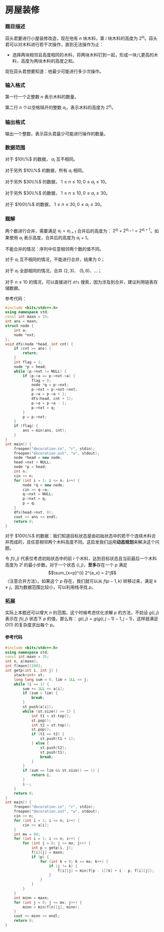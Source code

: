 # 房屋装修

### 题目描述
蒜头君要进行小屋装修改造，现在他有 $n$ 块木料，第 $i$ 块木料的高度为 $2^{a_i}$。蒜头君可以对木料进行若干次操作，直到无法操作为止：

*   选择两块相邻且高度相同的木料，将两块木料钉到一起，形成一块儿更高的木料，高度为两块木料的高度之和。

现在蒜头君想要知道：他最少可能进行多少次操作。

### 输入格式

第一行一个正整数 $n$ 表示木料的数量。

第二行 $n$ 个以空格隔开的整数 $a_i$，表示木料的高度为 $2^{a_i}$。

### 输出格式

输出一个整数，表示蒜头君最少可能进行操作的数量。

### 数据范围

对于 $10\\%$ 的数据， $a_i$ 互不相同。

对于另外 $10\\%$ 的数据，所有 $a_i$ 相同。

对于另外 $30\\%$ 的数据， $1\leq n \leq 10, 0\leq a_i \leq 10$。

对于另外 $30\\%$ 的数据， $1\leq n \leq 10, 0\leq a_i \leq 30$。

对于 $100\\%$ 的数据， $1\leq n \leq 30, 0\leq a_i \leq 30$。

<div style="page-break-after: always"></div>

### 题解
两个数进行合并，需要满足 $a_i = a_{i+1}$ 合并后的高度为： $2^{a_i} + 2^{a_{i+1}} = 2^{a_i + 1}$。如果使用 $a_i$ 表示高度，合并后的高度为 $a_i + 1$。

不能合并的情况：序列中任意相邻两个数的值不同。

对于 $a_i$ 互不相同的情况，不能进行合并，结果为 $0$；

对于 $a_i$ 全部相同的情况，合并 $(2,3)$、 $(5, 6)$、...；

对于 $n\leq 10$ 的情况，可以直接进行 `dfs` 搜索，因为涉及到合并，建议利用链表存储数据。

参考代码：

```c++
#include <bits/stdc++.h>
using namespace std;
const int maxn = 35;
int ans = maxn;
struct node {
    int a;
    node *nxt;
};
void dfs(node *head, int cnt) {
    if (cnt >= ans) {
        return;
    }
    int flag = 1;
    node *p = head;
    while (p->nxt != NULL) {
        if (p->a == p->nxt->a) {
            flag = 0;
            node *q = p->nxt;
            p->nxt = p->nxt->nxt;
            p->a = p->a + 1;
            dfs(head, cnt + 1);
            p->a = p->a - 1;
            p->nxt = q;
        }
        p = p->nxt;
    }
    if (flag) {
        ans = min(ans, cnt);
    }
}
int main() {
    freopen("decoration.in", "r", stdin);
    freopen("decoration.out", "w", stdout);
    node *head = new node;
    head->nxt = NULL;
    node *p = head;
    int n;
    cin >> n;
    for (int i = 1; i <= n; i++) {
        node *q = new node;
        cin >> q->a;
        q->nxt = NULL;
        p->nxt = q;
        p = q;
    }
    dfs(head->nxt, 0);
    cout << ans << endl;
    return 0;
}
```

对于 $100\\%$ 的数据：我们知道目标状态是由初始状态中的若干个连续木料合并而成的，且任意相邻两个木料高度不同。这启发我们运用**动态规划**来解决这个问题。

令 $f(i, j)$ 代表仅考虑初始状态中的前 $i$ 个木料，达到目标状态且当前最后一个木料高度为 $2^j$ 的最小步数。对于一个状态 $(i, j)$，**至多**存在一个 $p$ 满足 $$\sum_{x=p}^{i} 2^{a_x} = 2^j$$（注意合并方法）。如果这个 $p$ 存在，我们就可以从 $f(p-1, k)$ 转移过来，满足 $k\neq j$。因为数据范围比较小，可以利用栈寻找 $p$。

### 拓展

实际上本题还可以增大 $n$ 的范围，这个时候考虑优化求解 $p$ 的方法，不妨设 $g(i, j)$ 表示在 $f(i, j)$ 状态下 $p$ 的值，那么有： $g(i, j) = g(g(i, j - 1) - 1, j - 1)$，这样就满足 $O(1)$ 的复杂度求出每个 $p$。


#### 参考代码

```c++
#include <bits/stdc++.h>
using namespace std;
const int maxn = 35;
int n, a[maxn];
int f[maxn][100];
int getp(int i, int j) {
    stack<int> st;
    long long sum = 0, lim = 1LL << j;
    while (i >= 1) {
        sum += 1LL << a[i];
        if (sum > lim) {
            break;
        }
        st.push(a[i]);
        while (st.size() >= 2) {
            int t1 = st.top();
            st.pop();
            int t2 = st.top();
            st.pop();
            if (t1 == t2) {
                st.push(t1 + 1);
            } else {
                st.push(t2);
                st.push(t1);
                break;
            }
        }
        if (sum == lim && st.size() == 1) {
            return i;
        }
        i--;
    }
    return 0;
}
int main() {
    freopen("decoration.in", "r", stdin);
    freopen("decoration.out", "w", stdout);
    cin >> n;
    for (int i = 1; i <= n; i++) {
        cin >> a[i];
    }
    int mx = 60;
    for (int i = 1; i <= n; i++) {
        for (int j = 0; j <= mx; j++) {
            int p = getp(i, j);
            f[i][j] = maxn;
            if (p) {
                for (int k = 0; k <= mx; k++) {
                    if (j != k) {
                        f[i][j] = min(f[p - 1][k] + i - p, f[i][j]);
                    }
                }
            }
        }
    }
    int minn = maxn;
    for (int j = 0; j <= mx; j++) {
        minn = min(f[n][j], minn);
    }
    cout << minn << endl;
    return 0;
}

```

<div style="page-break-after: always"></div>
